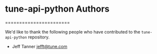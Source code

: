 # tune-api-python Authors
=======================

We'd like to thank the following people who have contributed to the `tune-api-python` repository.

- Jeff Tanner <jefft@tune.com>
